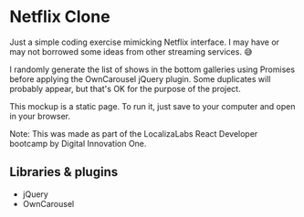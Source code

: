 # Netflix Clone
Just a simple coding exercise mimicking Netflix interface. I may have or may not borrowed some ideas from other streaming services. 😅

I randomly generate the list of shows in the bottom galleries using Promises before applying the OwnCarousel jQuery plugin. Some duplicates will probably appear, but that's OK for the purpose of the project.

This mockup is a static page. To run it, just save to your computer and open in your browser.

Note: This was made as part of the LocalizaLabs React Developer bootcamp by Digital Innovation One.

## Libraries & plugins

- jQuery
- OwnCarousel